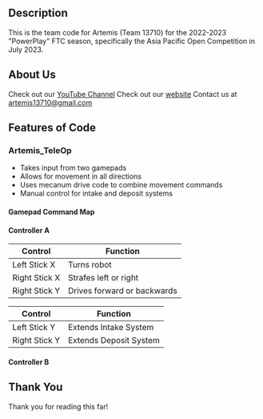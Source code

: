 ## Description
This is the team code for Artemis (Team 13710) for the 2022-2023 "PowerPlay" FTC season, specifically the Asia Pacific Open Competition in July 2023.

## About Us
Check out our [YouTube Channel](https://www.youtube.com/@artemis13710)
Check out our [website](https://sites.google.com/view/artemis13710/)
Contact us at artemis13710@gmail.com

## Features of Code
### Artemis_TeleOp
* Takes input from two gamepads
* Allows for movement in all directions
* Uses mecanum drive code to combine movement commands
* Manual control for intake and deposit systems

#### Gamepad Command Map

#### Controller A
| Control           | Function                    |
|-------------------|--------------------------------|
| Left Stick X  | Turns robot                 |
| Right Stick X | Strafes left or right |
| Right Stick Y | Drives forward or backwards  |


| Control           | Function                    |
|-------------------|--------------------------------|
| Left Stick Y  | Extends Intake System         |
| Right Stick Y | Extends Deposit System        |

#### Controller B


## Thank You
Thank you for reading this far!

